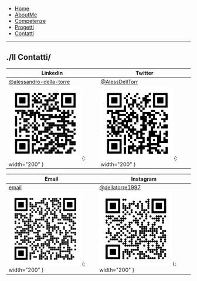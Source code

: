 <link rel="stylesheet" type="text/css" href="style.css">
<style>
img{
    width: 200;
    height: 200;
}
</style>
<ul>
  <li>
    <a  href="/">Home</a>
  </li>
  <li>
    <a  href="/aboutme">AboutMe</a>
  </li>
  <li>
    <a href="/contatti">Competenze</a>
  </li>
  <li>
    <a  href="/progetti">Progetti</a>
  </li>
  <li>
    <a href="/contatti">Contatti</a>
  </li>
</ul>

---

## ./ll Contatti/

| Linkedin | Twitter |
|----------|---------|
| [@alessandro-della-torre](http://www.linkedin.com/in/alessandro-della-torre) | [@AlessDellTorr](https://twitter.com/AlessDellTorr) |
| ![Linkedin](./images/linkedin_black.svg){: width="200" } | ![Twitter](./images/twitter.svg){: width="200" }  |

| Email | Instagram |
|-----------|-------|
|  [email](mailto:alessandro.dellatorre@protonmail.com) | [@dellatorre1997](https://www.instagram.com/dellatorre1997/) |
| ![Email](./images/email.svg){: width="200" } | ![Instagram](./images/instagram.svg){: width="200" } |

<!-- Mancano i link Europass e Almalaurea -->
